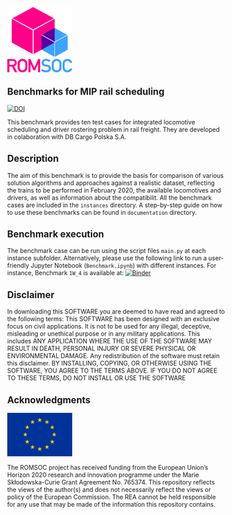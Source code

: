 
<img src="images/romsoclogo-logo.png" alt="EU Flag"  width="150"/>

## Benchmarks for MIP rail scheduling
[![DOI](https://zenodo.org/badge/DOI/10.5281/zenodo.5171817.svg)](https://doi.org/10.5281/zenodo.5171817)

This benchmark provides ten test cases for integrated locomotive scheduling and driver rostering problem in rail freight. They are developed in colaboration with DB Cargo Polska S.A.

## Description
The aim of this benchmark is to provide the basis for comparison of various solution algorithms and approaches against a realistic dataset, reflecting the trains to be performed in February 2020, the available locomotives and drivers, as well as information about the compatibilit. 
All the benchmark cases are included in the ``instances`` directory. 
A step-by-step guide on how to use these benchmarks can be found in ``documentation`` directory.

## Benchmark execution
The benchmark case can be run using the script files ``main.py`` at each instance subfolder. Alternatively, please use the following link to run a user-friendly Jupyter Notebook (``Benchmark.ipynb``) with different instances. For instance, Benchmark ``1W_4`` is available at:
[![Binder](https://mybinder.org/badge_logo.svg)](https://mybinder.org/v2/gh/ROMSOC/benchmarks-mip-rail-scheduling/HEAD?labpath=Benchmark.ipynb)

## Disclaimer
In downloading this SOFTWARE you are deemed to have read and agreed to the following terms:
This SOFTWARE has been designed with an exclusive focus on civil applications. It is not to be used
for any illegal, deceptive, misleading or unethical purpose or in any military applications. This includes ANY APPLICATION WHERE THE USE OF THE SOFTWARE MAY RESULT IN DEATH,
PERSONAL INJURY OR SEVERE PHYSICAL OR ENVIRONMENTAL DAMAGE. Any redistribution of the software must retain this disclaimer. BY INSTALLING, COPYING, OR OTHERWISE
USING THE SOFTWARE, YOU AGREE TO THE TERMS ABOVE. IF YOU DO NOT AGREE TO
THESE TERMS, DO NOT INSTALL OR USE THE SOFTWARE

## Acknowledgments
<img src="images/EU_Flag.png" alt="EU Flag"  width="150" height="100" />

The ROMSOC project has received funding from the European Union’s Horizon 2020 research and innovation programme under the Marie Skłodowska-Curie Grant Agreement No. 765374.
This repository reflects the views of the author(s) and does not necessarily reflect the views or policy of the European Commission. The REA cannot be held responsible for any use that may be made of the information this repository contains.
